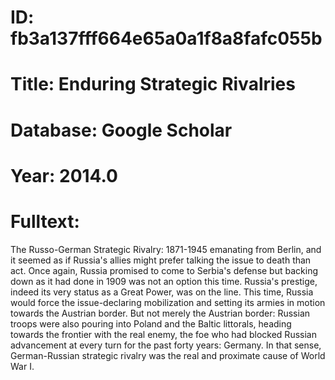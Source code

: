 # ID: fb3a137fff664e65a0a1f8a8fafc055b
# Title: Enduring Strategic Rivalries
# Database: Google Scholar
# Year: 2014.0
# Fulltext:
The Russo-German Strategic Rivalry: 1871-1945 emanating from Berlin, and it seemed as if Russia's allies might prefer talking the issue to death than act.
Once again, Russia promised to come to Serbia's defense but backing down as it had done in 1909 was not an option this time.
Russia's prestige, indeed its very status as a Great Power, was on the line.
This time, Russia would force the issue-declaring mobilization and setting its armies in motion towards the Austrian border.
But not merely the Austrian border: Russian troops were also pouring into Poland and the Baltic littorals, heading towards the frontier with the real enemy, the foe who had blocked Russian advancement at every turn for the past forty years: Germany.
In that sense, German-Russian strategic rivalry was the real and proximate cause of World War I.